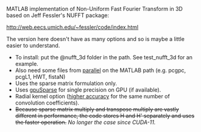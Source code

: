MATLAB implementation of Non-Uniform Fast Fourier Transform in 3D based on Jeff Fessler's NUFFT package:

http://web.eecs.umich.edu/~fessler/code/index.html

The version here doesn't have as many options and so is maybe a little easier to understand.

* To install: put the @nufft_3d folder in the path. See test_nufft_3d for an example. 
* Also need some files from [parallel](https://github.com/marcsous/parallel) on the MATLAB path (e.g. pcgpc, pcgL1, HWT, fistaN)
* Uses the sparse matrix formulation only.
* Uses [gpuSparse](https://github.com/marcsous/gpuSparse) for single precision on GPU (if available).
* Radial kernel option ([higher accuracy](https://cds.ismrm.org/protected/16MPresentations/abstracts/1763.html) for the same number of convolution coefficients).
* ~~Because sparse matrix multiply and transpose multiply are vastly different in performance, the code stores H and H' separately and uses the faster operation.~~ <i>No longer the case since CUDA-11.</i>
